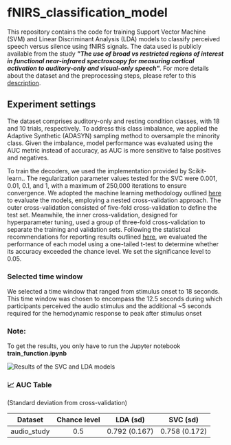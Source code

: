 # fNIRS_classification_model
This repository contains the code for training Support Vector Machine (SVM) and Linear Discriminant Analysis (LDA) models to classify perceived speech versus silence using fNIRS signals.
The data used is publicly available from the study ***"The use of broad vs restricted regions of interest in functional near-infrared spectroscopy for measuring cortical activation to auditory-only and visual-only speech"***. For more details about the dataset and the preprocessing steps, please refer to this [description](https://github.com/sposso/fNIRS-preprocessing-guide). 

## Experiment settings 
The dataset comprises auditory-only and resting condition classes, with 18 and 10 trials, respectively. To address this class imbalance, we applied the Adaptive Synthetic (ADASYN) sampling method to oversample the minority class. Given the imbalance, model performance was evaluated using the AUC metric instead of accuracy, as AUC is more sensitive to false positives and negatives.

To train the decoders, we used the implementation provided by Scikit-learn.. The regularization parameter values tested for the SVC  were 0.001, 0.01, 0.1, and 1, with a maximum of 250,000 iterations to ensure convergence. We adopted the machine learning methodology outlined [here](https://doi.org/10.3389/fnrgo.2023.994969) to evaluate the models, employing a nested cross-validation approach. The outer cross-validation consisted of five-fold cross-validation to define the test set. Meanwhile, the inner cross-validation, designed for hyperparameter tuning, used a group of three-fold cross-validation to separate the training and validation sets. Following the statistical recommendations for reporting results outlined [here](https://doi.org/10.3389/fnrgo.2023.994969), we evaluated the performance of each model using a one-tailed t-test to determine whether its accuracy exceeded the chance level. We set the significance level to 0.05.

### Selected time window 

We selected a time window that ranged from stimulus onset to 18 seconds. This time window was chosen to encompass the 12.5 seconds during which participants perceived the audio stimulus and the additional ~5 seconds required for the hemodynamic response to peak after stimulus onset

### Note: 

To get the results, you only have to run the Jupyter notebook **train_function.ipynb**

![Results of the SVC and LDA models](https://github.com/sposso/fNIRS_classification_model/blob/main/0_18/_folder_subj_0/summary.png)


### 📈 AUC Table

(Standard deviation from cross-validation)

| Dataset     | Chance level | LDA (sd)     | SVC (sd)     |
|:-----------:|:------------:|:------------:|:------------:|
| audio_study | 0.5          | 0.792 (0.167)| 0.758 (0.172)|
